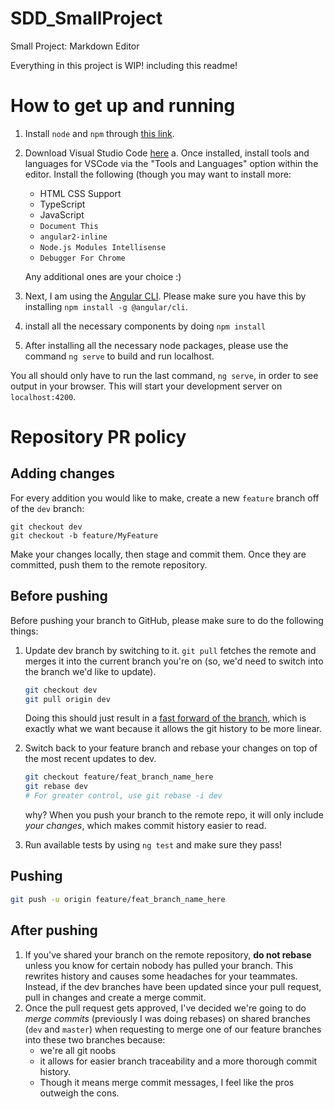 # SDD_SmallProject
Small Project: Markdown Editor 

Everything in this project is WIP! including this readme!

# How to get up and running
1) Install `node` and `npm` through [this link](https://docs.npmjs.com/getting-started/installing-node).

2) Download Visual Studio Code [here](https://code.visualstudio.com)
    a. Once installed, install tools and languages for VSCode via the "Tools and Languages" option within the editor. Install the following (though you may want to install more:
    - HTML CSS Support
    - TypeScript
    - JavaScript
    - `Document This`
    - `angular2-inline`
    - `Node.js Modules Intellisense`
    - `Debugger For Chrome`
    
    Any additional ones are your choice :)
3) Next, I am using the [Angular CLI](https://github.com/angular/angular-cli). Please make sure you have this by installing `npm install -g @angular/cli`.

4) install all the necessary components by doing `npm install`

5) After installing all the necessary node packages, please use the command `ng serve` to build and run localhost.

You all should only have to run the last command, `ng serve`, in order to see output in your browser. This will start your development server on `localhost:4200`.

# Repository PR policy

## Adding changes
For every addition you would like to make, create a new `feature` branch off of the `dev` branch:
```
git checkout dev
git checkout -b feature/MyFeature
```
Make your changes locally, then stage and commit them. Once they are committed, push them to the remote repository. 

## Before pushing
Before pushing your branch to GitHub, please make sure to do the following things:

1) Update dev branch by switching to it. `git pull` fetches the remote and merges it into the current branch you're on (so, we'd need to switch into the branch we'd like to update).
    ```bash
    git checkout dev
    git pull origin dev 
    ```
    Doing this should just result in a [fast forward of the branch](https://confluence.atlassian.com/bitbucket/git-fast-forwards-and-branch-management-329977726.html), which is exactly what we want because it allows the git history to be more linear.

2) Switch back to your feature branch and rebase your changes on top of the most recent updates to dev.
    ```bash
    git checkout feature/feat_branch_name_here
    git rebase dev
    # For greater control, use git rebase -i dev
    ```
    why? When you push your branch to the remote repo, it will only include _your changes_, which makes commit history easier to read.

3) Run available tests by using `ng test` and make sure they pass!

## Pushing
```bash
git push -u origin feature/feat_branch_name_here
```

## After pushing
1) If you've shared your branch on the remote repository, __do not rebase__ unless you know for certain nobody has pulled your branch. This rewrites history and causes some headaches for your teammates. Instead, if the dev branches have been updated since your pull request, pull in changes and create a merge commit.
2) Once the pull request gets approved, I've decided we're going to do *merge commits* (previously I was doing rebases) on shared branches (`dev` and `master`) when requesting to merge one of our feature branches into these two branches because:
    - we're all git noobs 
    - it allows for easier branch traceability and a more thorough commit history.
    - Though it means merge commit messages, I feel like the pros outweigh the cons.
